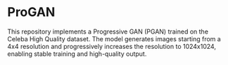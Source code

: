 # ProGAN
This repository implements a Progressive GAN (PGAN) trained on the Celeba High Quality dataset. The model generates images starting from a 4x4 resolution and progressively increases the resolution to 1024x1024, enabling stable training and high-quality output.
